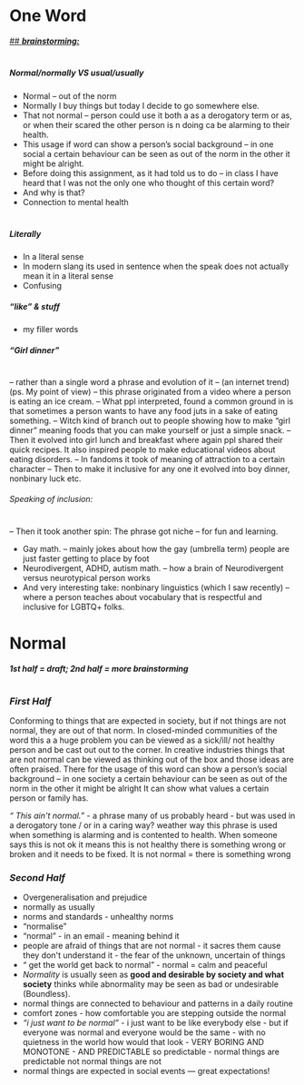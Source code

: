 # **One Word** 

<ins>## ***brainstorming:***</ins>
#
##### **Normal**/*normally* ***VS*** **usual**/*usually*
- Normal – out of the norm
- Normally I buy things but today I decide to go somewhere else.
- That not normal – person could use it both a as a derogatory term or as, or when their scared the other person is n doing ca be alarming to their health.
- This usage if word can show a person’s social background – in one social a certain behaviour can be seen as out of the norm in the other it might be alright.
- Before doing this assignment, as it had told us to do – in class I have heard that I was not the only one who thought of this certain word?
- And why is that?
- Connection to mental health
#
##### **Literally**
-	In a literal sense
- In modern slang its used in sentence when the speak does not actually mean it in a literal sense
- Confusing

##### **“like” & stuff** 
- my filler words

##### ***“Girl dinner”***
#
– rather than a single word a phrase and evolution of it – (an internet trend) (ps. My point of view)
– this phrase originated from a video where a person is eating an ice cream. 
– What ppl interpreted, found a common ground in is that sometimes a person wants to have any food juts in a sake of eating something.
– 	Witch kind of branch out to people showing how to make “girl dinner” meaning foods that you can make yourself or just a simple snack.
– Then it evolved into girl lunch and breakfast where again ppl shared their quick recipes. It also inspired people to make educational videos about eating disorders.
– In fandoms it took of meaning of attraction to a certain character 
– Then to make it inclusive for any one it evolved into boy dinner, nonbinary luck etc.

###### *Speaking of inclusion:*
#
– Then it took another spin: The phrase got niche – for fun and learning. 
-	Gay math. – mainly jokes about how the gay (umbrella term) people are just faster getting to place by foot
-	Neurodivergent, ADHD, autism math. – how a brain of   Neurodivergent versus neurotypical person works
-	And very interesting take: nonbinary linguistics (which I saw recently) – where a person teaches about vocabulary that is respectful and inclusive for LGBTQ+ folks.



 # **Normal** 
  ***1st half =  draft; 2nd half = more brainstorming***
 #
### *First Half*

Conforming to things that are expected in society, but if not things are not normal, they are out of that norm. In closed-minded communities of the word this a a huge problem you can be viewed as a sick/ill/ not healthy person and be cast out out to the corner. In creative industries things that are not normal can be viewed as thinking out of the box and those ideas are often praised. There for the usage of this word can show a person’s social background – in one society a certain behaviour can be seen as out of the norm in the other it might be alright It can show what values a certain person or family has.

*“ This ain't normal.”* - a phrase many of us probably heard - but was used in a derogatory tone / or in a caring way? weather way this phrase is used when something is alarming and is contented to health. 	When someone says this is not ok it means this is not healthy there is something wrong or broken and it needs to be fixed. It is not normal = there is something wrong

### *Second Half*

- Overgeneralisation and prejudice 
- normally as usually 
- norms and standards - unhealthy norms 
- “normalise”  
- “normal” - in an email - meaning behind it
- people are afraid of things that are not normal - it sacres them cause they don't understand it - the fear of the unknown, uncertain of things 
- “ get the world get back to normal” - normal =  calm and peaceful 
- *Normality* is usually seen as **good and desirable by society and what society** thinks while abnormality may be seen as bad or undesirable (Boundless).
- normal things are connected to behaviour and patterns in a daily routine 
- comfort zones - how comfortable you are stepping outside the normal
- *“i just want to be normal”* - i just want to be like everybody else - but if everyone was normal and everyone would be the same - with no quietness in the world how would that look  -  VERY BORING AND MONOTONE - AND PREDICTABLE so predictable - normal things are predictable not normal things are not 
- normal things are expected in social events  — great expectations! 



